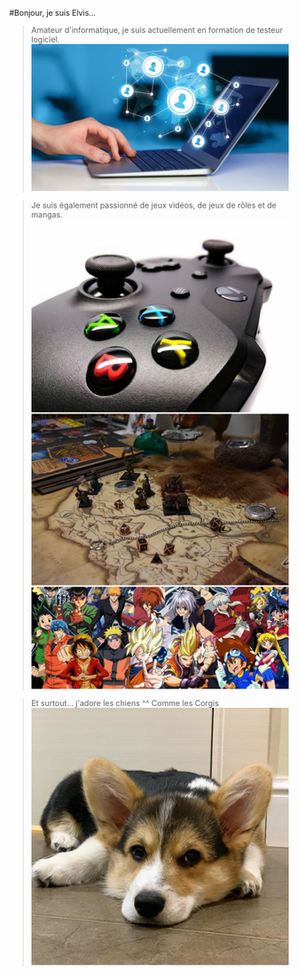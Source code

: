 #Bonjour, je suis Elvis...

>Amateur d'informatique, je suis actuellement en formation de testeur logiciel.
>![imagePc](informatique.jpg)

>Je suis également passionné de jeux vidéos, de jeux de rôles et de mangas.
>![imageJeu](jeuVideo.jpg)
>![imageJdr](jdr.jpeg)
>![imageManga](manga.jpg)

>Et surtout... j'adore les chiens ^^
>Comme les Corgis
>![imageChien](welsh.jpg)


<!---
Elvis-69/Elvis-69 is a ✨ special ✨ repository because its `README.md` (this file) appears on your GitHub profile.
You can click the Preview link to take a look at your changes.
--->
